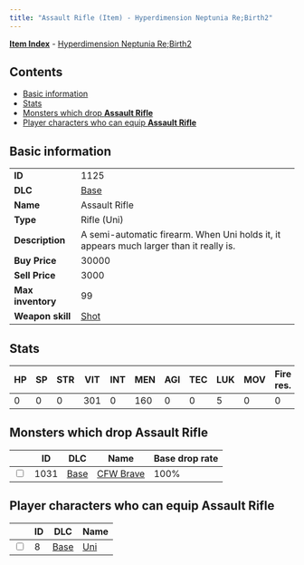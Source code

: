 ```yaml
---
title: "Assault Rifle (Item) - Hyperdimension Neptunia Re;Birth2"
---
```


[**Item Index**](/neptunia/rb2/item/index.html) - [Hyperdimension Neptunia Re;Birth2](/neptunia/rb2)

## Contents

- [Basic information](#basic-information)
- [Stats](#stats)
- [Monsters which drop **Assault Rifle**](#monsters-which-drop-assault-rifle)
- [Player characters who can equip **Assault Rifle**](#player-characters-who-can-equip-assault-rifle)

## Basic information

|   |   |
| -- | -- |
| **ID** | 1125 |
| **DLC** | [Base](/neptunia/rb2/dlc/0-base.html) |
| **Name** | Assault Rifle |
| **Type** | Rifle (Uni) |
| **Description** | A semi-automatic firearm. When Uni holds it, it appears much larger than it really is. |
| **Buy Price** | 30000 |
| **Sell Price** | 3000 |
| **Max inventory** | 99 |
| **Weapon skill** | [Shot](/neptunia/rb2/skill/0-201-shot.html) |

## Stats

| HP | SP | STR | VIT | INT | MEN | AGI | TEC | LUK | MOV | Fire res. | Ice res. | Wind res. | Lightning res. |
| -- | -- | --- | --- | --- | --- | --- | --- | --- | --- | --------- | -------- | --------- | -------------- |
| 0 | 0 | 0 | 301 | 0 | 160 | 0 | 0 | 5 | 0 | 0 | 0 | 0 | 0 |

## Monsters which drop **Assault Rifle**

|    | ID | DLC | Name | Base drop rate |
| -- | -- | --- | ---- | -------------- |
| <input type="checkbox" id="rb2-monster-0-1031" class="trackbox" /> | 1031 | [Base](/neptunia/rb2/dlc/0-base.html) | [CFW Brave](/neptunia/rb2/monster/0-1031-cfw-brave.html) | 100% |

## Player characters who can equip **Assault Rifle**

|    | ID | DLC | Name |
| -- | -- | --- | ---- |
| <input type="checkbox" id="rb2-player-0-8" class="trackbox" /> | 8 | [Base](/neptunia/rb2/dlc/0-base.html) | [Uni](/neptunia/rb2/player/0-8-uni.html) |
